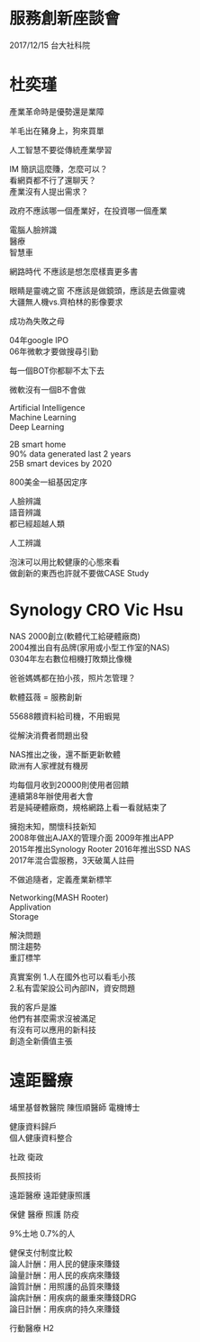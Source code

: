 # 服務創新座談會
2017/12/15  台大社科院  

# 杜奕瑾  
產業革命時是優勢還是業障  
  
羊毛出在豬身上，狗來買單  
  
人工智慧不要從傳統產業學習  
  
IM
簡訊這麼賺，怎麼可以？  
看網頁都不行了還聊天？  
產業沒有人提出需求？  
  
政府不應該哪一個產業好，在投資哪一個產業
  
電腦人臉辨識  
醫療  
智慧車  
  
網路時代
不應該是想怎麼樣賣更多書

眼睛是靈魂之窗
不應該是做鏡頭，應該是去做靈魂  
大疆無人機vs.齊柏林的影像要求  
  
成功為失敗之母  
  
04年google IPO  
06年微軟才要做搜尋引勤  
  
每一個BOT你都聊不太下去  
  
微軟沒有一個B不會做  
  
Artificial Intelligence  
Machine Learning  
Deep Learning  
    
2B smart home  
90% data generated last 2 years  
25B smart devices by 2020  
  
800美金一組基因定序
  
人臉辨識  
語音辨識  
都已經超越人類  
  
人工辨識  
  
泡沫可以用比較健康的心態來看  
做創新的東西也許就不要做CASE Study

# Synology CRO Vic Hsu  
NAS
2000創立(軟體代工給硬體廠商)  
2004推出自有品牌(家用或小型工作室的NAS)  
0304年左右數位相機打敗類比像機  
 
爸爸媽媽都在拍小孩，照片怎管理？  
  
軟體茲薇 = 服務創新  
  
55688餵資料給司機，不用蝦晃  
  
從解決消費者問題出發  
  
NAS推出之後，還不斷更新軟體  
歐洲有人家裡就有機房  
  
均每個月收到20000則使用者回饋  
連續第8年辦使用者大會  
若是純硬體廠商，規格網路上看一看就結束了  
  
擁抱未知，關懷科技新知  
2008年做出AJAX的管理介面
2009年推出APP  
2015年推出Synology Rooter
2016年推出SSD NAS  
2017年混合雲服務，3天破萬人註冊  
  
不做追隨者，定義產業新標竿  
  
Networking(MASH Rooter)  
Applivation  
Storage  
  
解決問題  
關注趨勢  
重訂標竿  
  
真實案例
1.人在國外也可以看毛小孩  
2.私有雲架設公司內部IN，資安問題  

我的客戶是誰  
他們有甚麼需求沒被滿足  
有沒有可以應用的新科技  
創造全新價值主張  
  
# 遠距醫療
埔里基督教醫院  陳恆順醫師  電機博士
  
健康資料歸戶  
個人健康資料整合  
  
社政  衛政  
  
長照技術  
  
遠距醫療
遠距健康照護

保健
醫療
照護
防疫

9%土地 0.7%的人  
  
健保支付制度比較  
論人計酬：用人民的健康來賺錢  
論量計酬：用人民的疾病來賺錢  
論質計酬：用照護的品質來賺錢  
論病計酬：用疾病的嚴重來賺錢DRG  
論日計酬：用疾病的持久來賺錢  
  
行動醫療 H2
